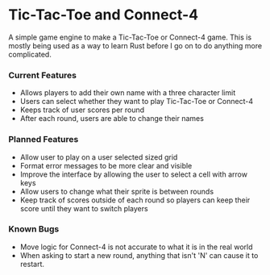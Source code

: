 # Tic-Tac-Toe and Connect-4 #

A simple game engine to make a Tic-Tac-Toe or Connect-4 game. This is mostly being used as a 
way to learn Rust before I go on to do anything more complicated.


### Current Features ###

* Allows players to add their own name with a three character limit
* Users can select whether they want to play Tic-Tac-Toe or Connect-4 
* Keeps track of user scores per round
* After each round, users are able to change their names


### Planned Features ###
* Allow user to play on a user selected sized grid
* Format error messages to be more clear and visible
* Improve the interface by allowing the user to select a cell with arrow keys
* Allow users to change what their sprite is between rounds
* Keep track of scores outside of each round so players can keep their score until they want to switch players

### Known Bugs ###
* Move logic for Connect-4 is not accurate to what it is in the real world
* When asking to start a new round, anything that isn't 'N' can cause it to restart.
